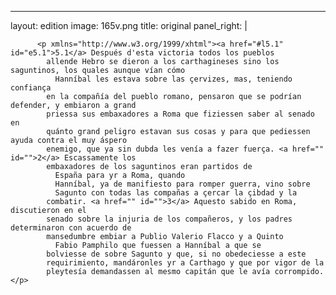<?xml version="1.0" encoding="UTF-8"?>
---
layout: edition
image: 165v.png 
title: original 
panel_right: |  
            
          <p xmlns="http://www.w3.org/1999/xhtml"><a href="#l5.1" id="e5.1">5.1</a> Después d'esta victoria todos los pueblos
            allende Hebro se dieron a los carthagineses sino los saguntinos, los quales aunque vían cómo
              Hanníbal les estava sobre las çervizes, mas, teniendo confiança
            en la compañía del pueblo romano, pensaron que se podrían defender, y embiaron a grand
            priessa sus embaxadores a Roma que fiziessen saber al senado en
            quánto grand peligro estavan sus cosas y para que pediessen ayuda contra el muy áspero
            enemigo, que ya sin dubda les venía a fazer fuerça. <a href="" id="">2</a> Escassamente los
            embaxadores de los saguntinos eran partidos de
              España para yr a Roma, quando
              Hanníbal, ya de manifiesto para romper guerra, vino sobre
              Sagunto con todas las compañas a çercar la çibdad y la
            combatir. <a href="" id="">3</a> Aquesto sabido en Roma, discutieron en el
            senado sobre la injuria de los compañeros, y los padres determinaron con acuerdo de
            mansedumbre embiar a Publio Valerio Flacco y a Quinto
              Fabio Pamphilo que fuessen a Hanníbal a que se
            bolviesse de sobre Sagunto y que, si no obedeciesse a este
            requirimiento, mandáronles yr a Carthago y que por vigor de la
            pleytesía demandassen al mesmo capitán que le avía corrompido.</p>
        